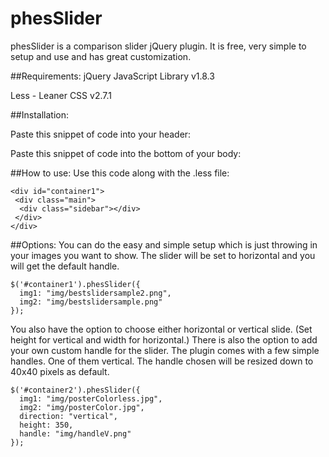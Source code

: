 # phesSlider

phesSlider is a comparison slider jQuery plugin. It is free, very simple to setup and use and has great customization.

##Requirements:
jQuery JavaScript Library v1.8.3

Less - Leaner CSS v2.7.1

##Installation:

Paste this snippet of code into your header:

<link rel="stylesheet/less" type="text/css" href="phesslider.less"> 

Paste this snippet of code into the bottom of your body:

<script src="phesslider.js"></script> 

##How to use:
Use this code along with the .less file:

```
<div id="container1">
 <div class="main">
  <div class="sidebar"></div>
 </div>
</div>
```

##Options:
You can do the easy and simple setup which is just throwing in your images you want to show. The slider will be set to horizontal and you will get the default handle.

```
$('#container1').phesSlider({
  img1: "img/bestslidersample2.png",
  img2: "img/bestslidersample.png"
});
```

You also have the option to choose either horizontal or vertical slide. (Set height for vertical and width for horizontal.) There is also the option to add your own custom handle for the slider. The plugin comes with a few simple handles. One of them vertical. The handle chosen will be resized down to 40x40 pixels as default.
```
$('#container2').phesSlider({
  img1: "img/posterColorless.jpg",
  img2: "img/posterColor.jpg",
  direction: "vertical",
  height: 350,
  handle: "img/handleV.png"
});
```

